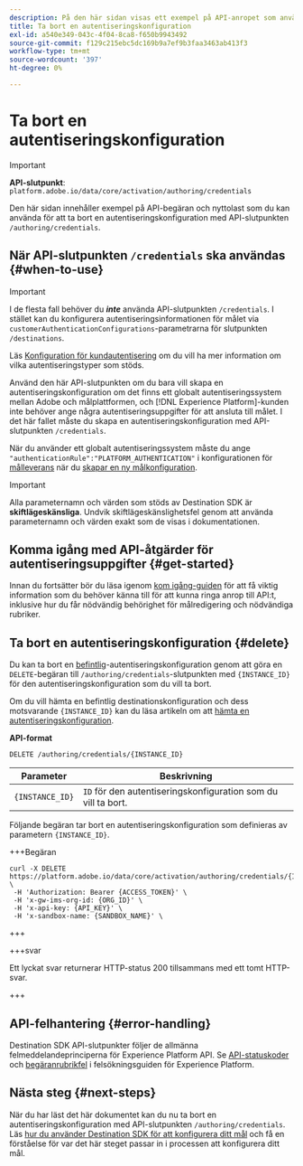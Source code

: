 ```yaml
---
description: På den här sidan visas ett exempel på API-anropet som används för att ta bort en autentiseringskonfiguration i Adobe Experience Platform Destination SDK.
title: Ta bort en autentiseringskonfiguration
exl-id: a540e349-043c-4f04-8ca8-f650b9943492
source-git-commit: f129c215ebc5dc169b9a7ef9b3faa3463ab413f3
workflow-type: tm+mt
source-wordcount: '397'
ht-degree: 0%

---
```


# Ta bort en autentiseringskonfiguration

>[!IMPORTANT]
>
>**API-slutpunkt**: `platform.adobe.io/data/core/activation/authoring/credentials`

Den här sidan innehåller exempel på API-begäran och nyttolast som du kan använda för att ta bort en autentiseringskonfiguration med API-slutpunkten `/authoring/credentials`.

## När API-slutpunkten `/credentials` ska användas {#when-to-use}

>[!IMPORTANT]
>
>I de flesta fall behöver du ***inte*** använda API-slutpunkten `/credentials`. I stället kan du konfigurera autentiseringsinformationen för målet via `customerAuthenticationConfigurations`-parametrarna för slutpunkten `/destinations`.
> 
>Läs [Konfiguration för kundautentisering](../functionality/destination-configuration/customer-authentication.md) om du vill ha mer information om vilka autentiseringstyper som stöds.

Använd den här API-slutpunkten om du bara vill skapa en autentiseringskonfiguration om det finns ett globalt autentiseringssystem mellan Adobe och målplattformen, och [!DNL Experience Platform]-kunden inte behöver ange några autentiseringsuppgifter för att ansluta till målet. I det här fallet måste du skapa en autentiseringskonfiguration med API-slutpunkten `/credentials`.

När du använder ett globalt autentiseringssystem måste du ange `"authenticationRule":"PLATFORM_AUTHENTICATION"` i konfigurationen för [målleverans](../functionality/destination-configuration/destination-delivery.md) när du [skapar en ny målkonfiguration](../authoring-api/destination-configuration/create-destination-configuration.md).

>[!IMPORTANT]
>
>Alla parameternamn och värden som stöds av Destination SDK är **skiftlägeskänsliga**. Undvik skiftlägeskänslighetsfel genom att använda parameternamn och värden exakt som de visas i dokumentationen.

## Komma igång med API-åtgärder för autentiseringsuppgifter {#get-started}

Innan du fortsätter bör du läsa igenom [kom igång-guiden](../getting-started.md) för att få viktig information som du behöver känna till för att kunna ringa anrop till API:t, inklusive hur du får nödvändig behörighet för målredigering och nödvändiga rubriker.

## Ta bort en autentiseringskonfiguration {#delete}

Du kan ta bort en [befintlig](create-credential-configuration.md)-autentiseringskonfiguration genom att göra en `DELETE`-begäran till `/authoring/credentials`-slutpunkten med `{INSTANCE_ID}` för den autentiseringskonfiguration som du vill ta bort.

Om du vill hämta en befintlig destinationskonfiguration och dess motsvarande `{INSTANCE_ID}` kan du läsa artikeln om att [hämta en autentiseringskonfiguration](retrieve-credential-configuration.md).

**API-format**

```http
DELETE /authoring/credentials/{INSTANCE_ID}
```

| Parameter | Beskrivning |
| --------- | ----------- |
| `{INSTANCE_ID}` | `ID` för den autentiseringskonfiguration som du vill ta bort. |

Följande begäran tar bort en autentiseringskonfiguration som definieras av parametern `{INSTANCE_ID}`.

+++Begäran

```shell
curl -X DELETE https://platform.adobe.io/data/core/activation/authoring/credentials/{INSTANCE_ID} \
 -H 'Authorization: Bearer {ACCESS_TOKEN}' \
 -H 'x-gw-ims-org-id: {ORG_ID}' \
 -H 'x-api-key: {API_KEY}' \
 -H 'x-sandbox-name: {SANDBOX_NAME}' \
```

+++

+++svar

Ett lyckat svar returnerar HTTP-status 200 tillsammans med ett tomt HTTP-svar.

+++

## API-felhantering {#error-handling}

Destination SDK API-slutpunkter följer de allmänna felmeddelandeprinciperna för Experience Platform API. Se [API-statuskoder](../../../landing/troubleshooting.md#api-status-codes) och [begäranrubrikfel](../../../landing/troubleshooting.md#request-header-errors) i felsökningsguiden för Experience Platform.

## Nästa steg {#next-steps}

När du har läst det här dokumentet kan du nu ta bort en autentiseringskonfiguration med API-slutpunkten `/authoring/credentials`. Läs [hur du använder Destination SDK för att konfigurera ditt mål](../guides/configure-destination-instructions.md) och få en förståelse för var det här steget passar in i processen att konfigurera ditt mål.
